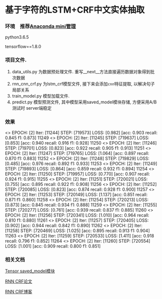 # 基于字符的LSTM+CRF中文实体抽取 

### 环境　推荐[Anaconda mini管理](https://www.jianshu.com/p/169403f7e40c)

python3.6.5 

tensorflow==1.8.0

### 项目文件.
1. data_utils.py 为数据预处理文件. 重写__next__方法直接遍历数据对象得到批次数据
2. rnn_cnn_crf.py 为lstm_crf模型文件, 接下来会添加`cnn`特征提取, 以解决句子局部关系
3. train_model.py 模型加载文件.
4. predict.py 模型预测文件, 其中模型采用saved_model模块存储, 方便采用A/B测试时 server端稳定

### 效果
 <<Train>> EPOCH: [2] Iter: [11244] STEP: [719573] LOSS: [0.982]       [acc: 0.903 recall: 0.845 f1: 0.873]
11249 <<Train>> EPOCH: [2] Iter: [11245] STEP: [719637] LOSS: [0.853]       [acc: 0.940 recall: 0.916 f1: 0.928]
11250 <<Train>> EPOCH: [2] Iter: [11246] STEP: [719701] LOSS: [0.823]       [acc: 0.922 recall: 0.905 f1: 0.913]
11251 <<Train>> EPOCH: [2] Iter: [11247] STEP: [719765] LOSS: [1.064]       [acc: 0.897 recall: 0.870 f1: 0.883]
11252 <<Train>> EPOCH: [2] Iter: [11248] STEP: [719829] LOSS: [0.485]       [acc: 0.976 recall: 0.892 f1: 0.933]
11253 <<Train>> EPOCH: [2] Iter: [11249] STEP: [719893] LOSS: [0.864]       [acc: 0.859 recall: 0.932 f1: 0.894]
11254 <<Train>> EPOCH: [2] Iter: [11250] STEP: [719957] LOSS: [0.770]       [acc: 0.907 recall: 0.924 f1: 0.915]
11255 <<Train>> EPOCH: [2] Iter: [11251] STEP: [720021] LOSS: [0.755]       [acc: 0.895 recall: 0.922 f1: 0.908]
11256 <<Train>> EPOCH: [2] Iter: [11252] STEP: [720085] LOSS: [0.823]       [acc: 0.874 recall: 0.928 f1: 0.900]
11257 <<Train>> EPOCH: [2] Iter: [11253] STEP: [720149] LOSS: [1.137]       [acc: 0.851 recall: 0.871 f1: 0.860]
11258 <<Train>> EPOCH: [2] Iter: [11254] STEP: [720213] LOSS: [0.873]       [acc: 0.845 recall: 0.934 f1: 0.888]
11259 <<Train>> EPOCH: [2] Iter: [11255] STEP: [720277] LOSS: [0.761]       [acc: 0.939 recall: 0.837 f1: 0.885]
11260 <<Train>> EPOCH: [2] Iter: [11256] STEP: [720341] LOSS: [1.010]       [acc: 0.964 recall: 0.810 f1: 0.880]
11261 <<Train>> EPOCH: [2] Iter: [11257] STEP: [720405] LOSS: [0.902]       [acc: 0.944 recall: 0.842 f1: 0.890]
11262 <<Train>> EPOCH: [2] Iter: [11258] STEP: [720469] LOSS: [1.025]       [acc: 0.895 recall: 0.913 f1: 0.904]
11263 <<Train>> EPOCH: [2] Iter: [11259] STEP: [720533] LOSS: [1.411]       [acc: 0.918 recall: 0.796 f1: 0.852]
11264 <<Train>> EPOCH: [2] Iter: [11260] STEP: [720554] LOSS: [1.001]       [acc: 0.909 recall: 0.800 f1: 0.851]

### 相关文档
[Tensor saved_model模块](https://blog.csdn.net/thriving_fcl/article/details/75213361)

[RNN CRF论文](https://www.aclweb.org/anthology/N16-1030)

[RNN CRF博客](https://www.cnblogs.com/Determined22/p/7238342.html)
